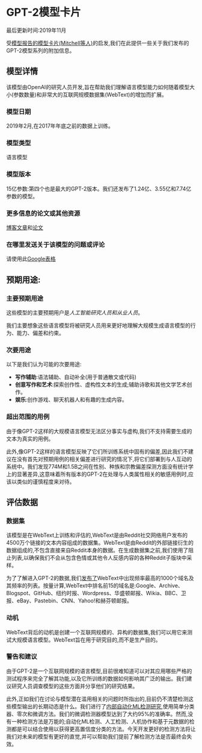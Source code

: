 # GPT-2模型卡片

最后更新时间:2019年11月

受[模型报告的模型卡片(Mitchell等人)](https://arxiv.org/abs/1810.03993)的启发,我们在此提供一些关于我们发布的GPT-2模型系列的附加信息。

## 模型详情

该模型由OpenAI的研究人员开发,旨在帮助我们理解语言模型能力如何随着模型大小(参数数量)和非常大的互联网规模数据集(WebText)的增加而扩展。

### 模型日期

2019年2月,在2017年年底之前的数据上训练。

### 模型类型 

语言模型

### 模型版本

15亿参数:第四个也是最大的GPT-2版本。我们还发布了1.24亿、3.55亿和7.74亿参数的模型。

### 更多信息的论文或其他资源
[博客文章](https://openai.com/blog/better-language-models/)和[论文](https://d4mucfpksywv.cloudfront.net/better-language-models/language_models_are_unsupervised_multitask_learners.pdf)

### 在哪里发送关于该模型的问题或评论
请使用此[Google表格](https://forms.gle/A7WBSbTY2EkKdroPA)

## 预期用途:

### 主要预期用途

这些模型的主要预期用户是*人工智能研究人员和从业人员*。

我们主要想象这些语言模型将被研究人员用来更好地理解大规模生成语言模型的行为、能力、偏差和约束。

### 次要用途

以下是我们认为可能的次要用途:

- **写作辅助**:语法辅助、自动补全(用于普通散文或代码)
- **创意写作和艺术**:探索创作性、虚构性文本的生成;辅助诗歌和其他文学艺术创作。
- **娱乐**:创作游戏、聊天机器人和有趣的生成内容。

### 超出范围的用例

由于像GPT-2这样的大规模语言模型无法区分事实与虚构,我们不支持需要生成的文本为真实的用例。

此外,像GPT-2这样的语言模型反映了它们所训练系统中固有的偏差,因此我们不建议在没有首先对预期用例的相关偏差进行研究的情况下,将它们部署到与人互动的系统中。我们发现774M和1.5B之间在性别、种族和宗教偏差探测方面没有统计学上的显著差异,这意味着所有版本的GPT-2在处理与人类属性相关的敏感用例时,应该以类似的谨慎程度来对待。

## 评估数据

### 数据集

该模型是在WebText上训练和评估的,WebText是由Reddit社交网络用户发布的4500万个链接的文本内容组成的数据集。WebText是由Reddit的外部链接衍生的数据组成的,不包含直接来自Reddit本身的数据。在生成数据集之前,我们使用了阻止列表,以确保我们不会从包含色情或其他令人反感内容的各种Reddit子版块中采样。

为了了解进入GPT-2的数据,我们[发布了](domains.txt)WebText中出现频率最高的1000个域名及其频率的列表。按量计算,WebText中排名前15的域名是:Google、Archive、Blogspot、GitHub、纽约时报、Wordpress、华盛顿邮报、Wikia、BBC、卫报、eBay、Pastebin、CNN、Yahoo!和赫芬顿邮报。

### 动机

WebText背后的动机是创建一个互联网规模的、异构的数据集,我们可以用它来测试大规模语言模型。WebText旨在用于研究目的,而不是生产目的。

### 警告和建议

由于GPT-2是一个互联网规模的语言模型,目前很难知道可以对其应用哪些严格的测试程序来完全了解其功能,以及它所训练的数据如何影响其广泛的输出。我们建议研究人员调查模型的这些方面并分享他们的研究结果。

此外,正如我们在讨论与模型潜在滥用相关的问题时所指出的,目前仍不清楚检测这些模型输出的长期动态是什么。我们进行了[内部自动化ML检测研究](https://github.com/openai/gpt-2-output-dataset/tree/master/detector),使用简单分类器、零次和微调方法。我们的微调检测器模型达到了大约95%的准确率。然而,没有一种检测方法是万能的;自动化ML检测、人工检测、人机协作和基于元数据的检测都是可以结合使用以获得更高置信度分类的方法。今天开发更好的检测方法将让我们对未来的模型有更好的直觉,并可以帮助我们提前了解检测方法是否最终会失效。